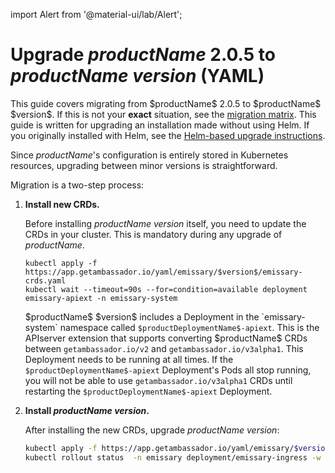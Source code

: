 import Alert from '@material-ui/lab/Alert';

# Upgrade $productName$ 2.0.5 to $productName$ $version$ (YAML)

<Alert severity="info">
  This guide covers migrating from $productName$ 2.0.5 to $productName$ $version$. If
  this is not your <b>exact</b> situation, see the <a href="../../../../migration-matrix">migration
  matrix</a>.
</Alert>

<Alert severity="warning">
  This guide is written for upgrading an installation made without using Helm.
  If you originally installed with Helm, see the <a href="../../../helm/emissary-2.0/emissary-2.1">Helm-based
  upgrade instructions</a>.
</Alert>

Since $productName$'s configuration is entirely stored in Kubernetes resources, upgrading between minor
versions is straightforward.

Migration is a two-step process:

1. **Install new CRDs.**

   Before installing $productName$ $version$ itself, you need to update the CRDs in
   your cluster. This is mandatory during any upgrade of $productName$.

   ```
   kubectl apply -f https://app.getambassador.io/yaml/emissary/$version$/emissary-crds.yaml
   kubectl wait --timeout=90s --for=condition=available deployment emissary-apiext -n emissary-system
   ```

   <Alert severity="info">
     $productName$ $version$ includes a Deployment in the `emissary-system` namespace
     called <code>$productDeploymentName$-apiext</code>. This is the APIserver extension
     that supports converting $productName$ CRDs between <code>getambassador.io/v2</code>
     and <code>getambassador.io/v3alpha1</code>. This Deployment needs to be running at
     all times.
   </Alert>

   <Alert severity="warning">
     If the <code>$productDeploymentName$-apiext</code> Deployment's Pods all stop running,
     you will not be able to use <code>getambassador.io/v3alpha1</code> CRDs until restarting
     the <code>$productDeploymentName$-apiext</code> Deployment.
   </Alert>

2. **Install $productName$ $version$.**

   After installing the new CRDs, upgrade $productName$ $version$:

      ```bash
      kubectl apply -f https://app.getambassador.io/yaml/emissary/$version$/emissary-emissaryns.yaml && \
      kubectl rollout status  -n emissary deployment/emissary-ingress -w
      ```
